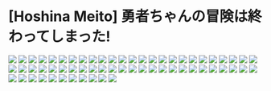 # [Hoshina Meito] 勇者ちゃんの冒険は終わってしまった!
![](../img/15/00000001.jpg)
![](../img/15/00000002.jpg)
![](../img/15/00000003.jpg)
![](../img/15/00000004.jpg)
![](../img/15/00000005.jpg)
![](../img/15/00000006.jpg)
![](../img/15/00000007.jpg)
![](../img/15/00000008.jpg)
![](../img/15/00000009.jpg)
![](../img/15/00000010.jpg)
![](../img/15/00000011.jpg)
![](../img/15/00000012.jpg)
![](../img/15/00000013.jpg)
![](../img/15/00000014.jpg)
![](../img/15/00000015.jpg)
![](../img/15/00000016.jpg)
![](../img/15/00000017.jpg)
![](../img/15/00000018.jpg)
![](../img/15/00000019.jpg)
![](../img/15/00000020.jpg)
![](../img/15/00000021.jpg)
![](../img/15/00000022.jpg)
![](../img/15/00000023.jpg)
![](../img/15/00000024.jpg)
![](../img/15/00000025.jpg)
![](../img/15/00000026.jpg)
![](../img/15/00000027.jpg)
![](../img/15/00000028.jpg)
![](../img/15/00000029.jpg)
![](../img/15/00000030.jpg)
![](../img/15/00000031.jpg)
![](../img/15/00000032.jpg)
![](../img/15/00000033.jpg)
![](../img/15/00000034.jpg)
![](../img/15/00000035.jpg)
![](../img/15/00000036.jpg)
![](../img/15/00000037.jpg)
![](../img/15/00000038.jpg)
![](../img/15/00000039.jpg)
![](../img/15/00000040.jpg)
![](../img/15/00000041.jpg)
![](../img/15/00000042.jpg)
![](../img/15/00000043.jpg)
![](../img/15/00000044.jpg)
![](../img/15/00000045.jpg)
![](../img/15/00000046.jpg)
![](../img/15/00000047.jpg)
![](../img/15/00000048.jpg)
![](../img/15/00000049.jpg)
![](../img/15/00000050.jpg)
![](../img/15/00000051.jpg)
![](../img/15/00000052.jpg)
![](../img/15/00000053.jpg)
![](../img/15/00000054.jpg)
![](../img/15/00000055.jpg)
![](../img/15/00000056.jpg)
![](../img/15/00000057.jpg)
![](../img/15/00000058.jpg)
![](../img/15/00000059.jpg)
![](../img/15/00000060.jpg)
![](../img/15/00000061.jpg)
